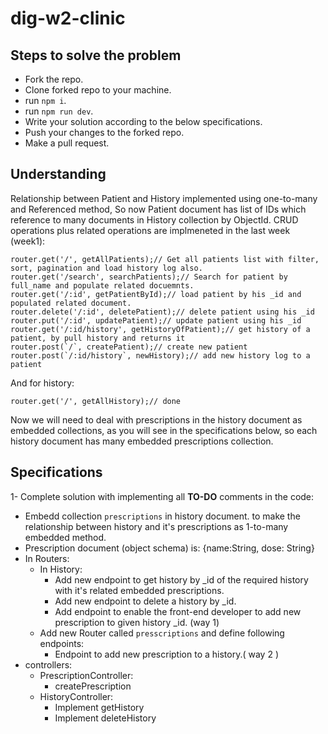 # dig-w2-clinic
## Steps to solve the problem
- Fork the repo.
- Clone forked repo to your machine.
- run `npm i`.
- run `npm run dev`.
- Write your solution according to the below specifications.
- Push your changes to the forked repo.
- Make a pull request.
## Understanding
Relationship between Patient and History implemented using one-to-many and Referenced method, So now Patient document has list of IDs which reference to many documents in History collection by ObjectId.
CRUD operations plus related operations are implmeneted in the last week (week1):
```
router.get('/', getAllPatients);// Get all patients list with filter, sort, pagination and load history log also.
router.get('/search', searchPatients);// Search for patient by full_name and populate related docuemnts.
router.get('/:id', getPatientById);// load patient by his _id and populated related document.
router.delete('/:id', deletePatient);// delete patient using his _id
router.put('/:id', updatePatient);// update patient using his _id 
router.get('/:id/history', getHistoryOfPatient);// get history of a patient, by pull history and returns it
router.post(`/`, createPatient);// create new patient
router.post(`/:id/history`, newHistory);// add new history log to a patient
```
And for history:
```
router.get('/', getAllHistory);// done
```
Now we will need to deal with prescriptions in the history document as embedded collections, as you will see in the specifications below, so each history document has many embedded prescriptions collection.
## Specifications
1- Complete solution with implementing all **TO-DO** comments in the code:
  - Embedd collection `prescriptions` in history document. to make the relationship between history and it's prescriptions as 1-to-many embedded method.
  - Prescription document (object schema) is: {name:String, dose: String}
  - In Routers:
    - In History:
      - Add new endpoint to get history by _id of the required history with it's related embedded prescriptions.
      - Add new endpoint to delete a history by _id.
      - Add endpoint to enable the front-end developer to add new prescription to given history _id. (way 1)
    - Add new Router called `presscriptions` and define following endpoints:
      - Endpoint to add new prescription to a history.( way 2 )
  - controllers:
    - PrescriptionController:
      - createPrescription
    - HistoryController:
      - Implement getHistory
      - Implement deleteHistory
